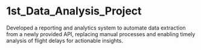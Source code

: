 # 1st_Data_Analysis_Project
Developed a reporting and analytics system to automate data extraction from a newly provided API, replacing manual processes and enabling timely analysis of flight delays for actionable insights.
